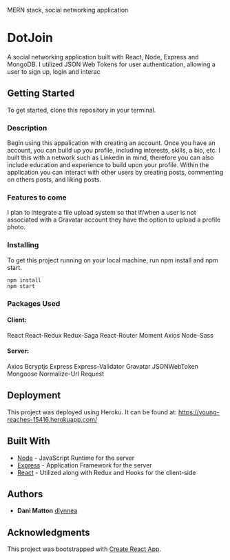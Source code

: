 MERN stack, social networking application

# DotJoin

A social networking application built with React, Node, Express and MongoDB. I utilized JSON Web Tokens for user authentication, allowing a user to sign up, login and interac

## Getting Started

To get started, clone this repository in your terminal.

### Description

Begin using this appalication with creating an account. Once you have an account, you can build up you profile, including interests, skills, a bio, etc. I built this with a network such as Linkedin in mind, therefore you can also include education and experience to build upon your profile. Within the application you can interact with other users by creating posts, commenting on others posts, and liking posts.

### Features to come

I plan to integrate a file upload system so that if/when a user is not associated with a Gravatar account they have the option to upload a profile photo.

### Installing

To get this project running on your local machine, run npm install and npm start.

```
npm install
npm start
```

### Packages Used

#### Client:
React
React-Redux
Redux-Saga
React-Router
Moment
Axios
Node-Sass

#### Server:
Axios
Bcryptjs
Express
Express-Validator
Gravatar
JSONWebToken
Mongoose
Normalize-Url
Request

## Deployment

This project was deployed using Heroku. It can be found at: https://young-reaches-15416.herokuapp.com/

## Built With

* [Node](https://nodejs.org/en/docs/) - JavaScript Runtime for the server
* [Express](https://expressjs.com/) - Application Framework for the server
* [React](https://rometools.github.io/rome/) - Utilized along with Redux and Hooks for the client-side

## Authors

* **Dani Matton** 
[dlynnea](https://github.com/dlynnea)

## Acknowledgments

This project was bootstrapped with [Create React App](https://github.com/facebook/create-react-app).
